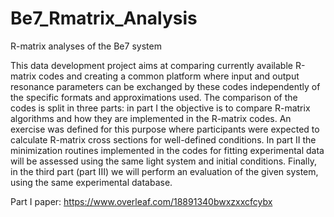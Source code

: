 # Be7_Rmatrix_Analysis
R-matrix analyses of the Be7 system

This data development project aims at comparing currently available R-matrix codes and creating a common platform where input and output
resonance parameters can be exchanged by these codes independently of the specific formats and approximations used.  The comparison of the
codes is split in three parts: in part I the objective is to compare R-matrix algorithms and how they are implemented in the R-matrix codes.
An exercise was defined for this purpose where participants were expected to calculate R-matrix cross sections for well-defined conditions.
In part II the minimization routines implemented in the codes for fitting experimental data will be assessed using the same light system and
initial conditions. Finally, in the third part (part III) we will perform an evaluation of the given system, using the same experimental
database. 

Part I paper: https://www.overleaf.com/18891340bwxzxxcfcybx

